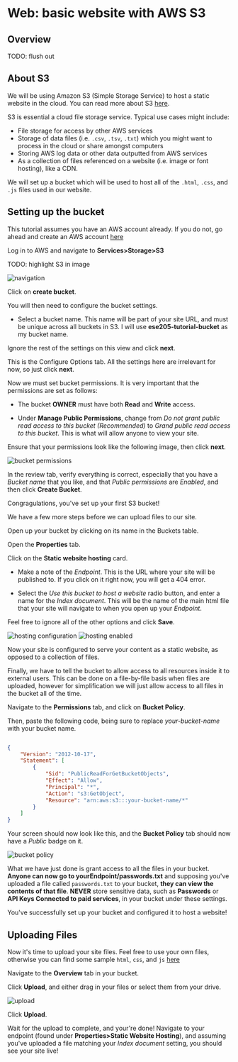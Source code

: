 # Web: basic website with AWS S3

## Overview

TODO: flush out

## About S3

We will be using Amazon S3 (Simple Storage Service) to host a static website in the cloud. You can read more about S3 [here](https://aws.amazon.com/s3/).

S3 is essential a cloud file storage service. Typical use cases might include:
- File storage for access by other AWS services
- Storage of data files (i.e. `.csv`, `.tsv`, `.txt`) which you might want to process in the cloud or share amongst computers
- Storing AWS log data or other data outputted from AWS services
- As a collection of files referenced on a website (i.e. image or font hosting), like a CDN.

We will set up a bucket which will be used to host all of the `.html`, `.css`, and `.js` files used in our website.

## Setting up the bucket

This tutorial assumes you have an AWS account already. If you do not, go ahead and create an AWS account [here](https://portal.aws.amazon.com/billing/signup#/start)

Log in to AWS and navigate to **Services>Storage>S3**

TODO: highlight S3 in image

![navigation](nav-to-s3.png)

Click on **create bucket**.

You will then need to configure the bucket settings.

- Select a bucket name. This name will be part of your site URL, and must be unique across all buckets in S3. I will use **ese205-tutorial-bucket** as my bucket name.

Ignore the rest of the settings on this view and click **next**.

This is the Configure Options tab. All the settings here are irrelevant for now, so just click **next**.

Now we must set bucket permissions. It is very important that the permissions are set as follows:

- The bucket **OWNER** must have both **Read** and **Write** access.

- Under **Manage Public Permissions**, change from *Do not grant public read access to this bucket (Recommended)* to *Grand public read access to this bucket*. This is what will allow anyone to view your site.

Ensure that your permissions look like the following image, then click **next**.

![bucket permissions](bucket-permissions.png)

In the review tab, verify everything is correct, especially that you have a *Bucket name* that you like, and that *Public permissions* are *Enabled*, and then click **Create Bucket**.

Congragulations, you've set up your first S3 bucket!

We have a few more steps before we can upload files to our site.

Open up your bucket by clicking on its name in the Buckets table.

Open the **Properties** tab.

Click on the **Static website hosting** card.

- Make a note of the *Endpoint*. This is the URL where your site will be published to. If you click on it right now, you will get a 404 error.

- Select the *Use this bucket to host a website* radio button, and enter a name for the *Index document*. This will be the name of the main html file that your site will navigate to when you open up your *Endpoint*.

Feel free to ignore all of the other options and click **Save**.

![hosting configuration](static-site-configuration.png)
![hosting enabled](hosting-enabled.png)

Now your site is configured to serve your content as a static website, as opposed to a collection of files.

Finally, we have to tell the bucket to allow access to all resources inside it to external users. This can be done on a file-by-file basis when files are uploaded, however for simplification we will just allow access to all files in the bucket all of the time.

Navigate to the **Permissions** tab, and click on **Bucket Policy**.

Then, paste the following code, being sure to replace *your-bucket-name* with your bucket name.

```json

{
    "Version": "2012-10-17",
    "Statement": [
        {
            "Sid": "PublicReadForGetBucketObjects",
            "Effect": "Allow",
            "Principal": "*",
            "Action": "s3:GetObject",
            "Resource": "arn:aws:s3:::your-bucket-name/*"
        }
    ]
}

```

Your screen should now look like this, and the **Bucket Policy** tab should now have a *Public* badge on it.

![bucket policy](bucket-policy.png)

What we have just done is grant access to all the files in your bucket. **Anyone can now go to yourEndpoint/passwords.txt** and supposing you've uploaded a file called `passwords.txt` to your bucket, **they can view the contents of that file**. **NEVER** store sensitive data, such as **Passwords** or **API Keys Connected to paid services**, in your bucket under these settings.

You've successfully set up your bucket and configured it to host a website!

## Uploading Files

Now it's time to upload your site files. Feel free to use your own files, otherwise you can find some sample `html`, `css`, and `js` [here](https://github.com/ethanshry/ESE205TA/tree/master/webTutorials/staticSite)

Navigate to the **Overview** tab in your bucket.

Click **Upload**, and either drag in your files or select them from your drive.

![upload](upload.png)

Click **Upload**.

Wait for the upload to complete, and your're done! Navigate to your endpoint (found under **Properties>Static Website Hosting**), and assuming you've uploaded a file matching your *Index document* setting, you should see your site live!